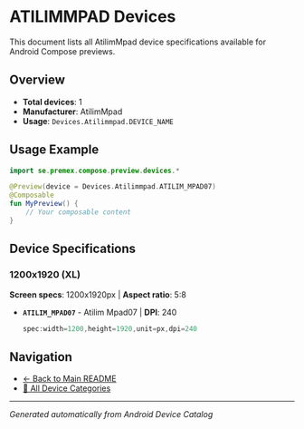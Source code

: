 # ATILIMMPAD Devices

This document lists all AtilimMpad device specifications available for Android Compose previews.

## Overview

- **Total devices**: 1
- **Manufacturer**: AtilimMpad
- **Usage**: `Devices.Atilimmpad.DEVICE_NAME`

## Usage Example

```kotlin
import se.premex.compose.preview.devices.*

@Preview(device = Devices.Atilimmpad.ATILIM_MPAD07)
@Composable
fun MyPreview() {
    // Your composable content
}
```

## Device Specifications

### 1200x1920 (XL)

**Screen specs**: 1200x1920px | **Aspect ratio**: 5:8

- **`ATILIM_MPAD07`** - Atilim Mpad07 | **DPI**: 240
  ```kotlin
  spec:width=1200,height=1920,unit=px,dpi=240
  ```

## Navigation

- [← Back to Main README](../../README.md)
- [📱 All Device Categories](../README.md)

---
*Generated automatically from Android Device Catalog*
